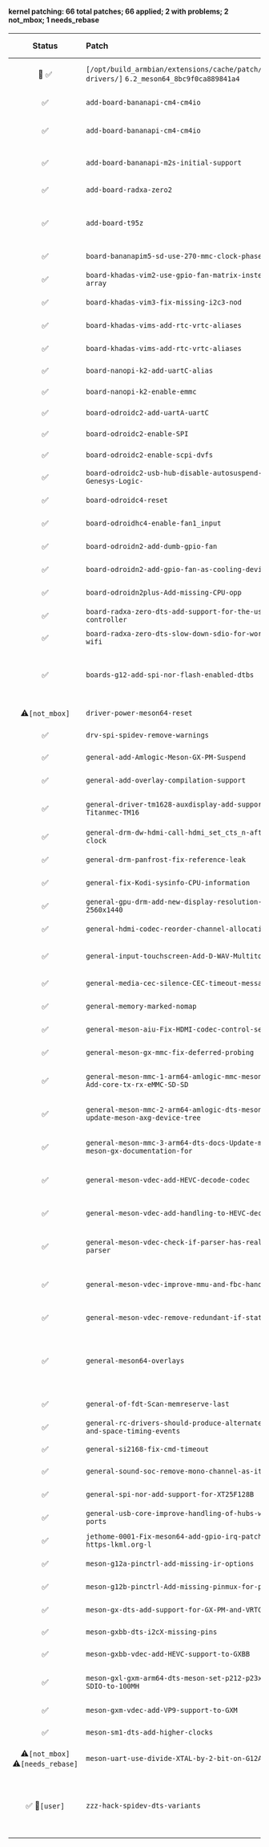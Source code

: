 #### kernel patching: 66 total patches; 66 applied; 2 with problems; 2 not_mbox; 1 needs_rebase

| Status | Patch  | Diffstat Summary | Files patched | Author / Subject |
| :---:    | :---   | :---   | :---   | :---  |
|  🤖  ✅  | `[/opt/build_armbian/extensions/cache/patch/kernel-drivers/]` `6.2_meson64_8bc9f0ca889841a4` | `(+0/-0)[]` | c820edcf3d1e7a743ac72526f989a8739995367e `?` | `Armbian Autopatcher` _[AUTOGEN] /opt/build_armbian/extensions/cache/patch/kernel-drivers/6.2_meson64_8bc9f0ca889841a4_ |
| ✅  | `add-board-bananapi-cm4-cm4io` | `(+8/-0)[1M]` | fe6628e80a4767fd75338a710cd8b8edac953175 `amlogic.yaml` | `Neil Armstrong` _dt-bindings: arm: amlogic: Document the boards with the BPI-CM4 connected_ |
| ✅  | `add-board-bananapi-cm4-cm4io` | `(+561/-0)[1M, 2A]` | a478806529ad66eb07d166577f4f4cf9a6836f9c `meson-g12b-bananapi-cm4.dtsi`, `meson-g12b-bananapi-cm4-cm4io.dts`, `Makefile` | `Neil Armstrong` _arm64: dts: amlogic: Add initial support for BPI-CM4 module with BPI-CM4IO baseboard_ |
| ✅  | `add-board-bananapi-m2s-initial-support` | `(+595/-0)[2M, 1A]` | 876d4c13a71955299861d8ede7027f871a2b5dc2 `meson-g12b-a311d-bananapi-m2s.dts`, `amlogic.yaml`, `Makefile` | `Jean Rhum` _Initial support for Bananapi M2S_ |
| ✅  | `add-board-radxa-zero2` | `(+578/-0)[2M, 1A]` | f2e6b1d5f69197c82e42f0220f9fa36ecf3bfebc `meson-g12b-radxa-zero2.dts`, `amlogic.yaml`, `Makefile` | `Christian Hewitt` _dt-bindings: arm: amlogic: add support for Radxa Zero2_ |
| ✅  | `add-board-t95z` | `(+248/-0)[6M, 2A]` | d9276bbc2d33eb35306159e2bb21186b0db13abf `meson-gxm-t95z-plus.dts`, `rc-sunvell-t95z-plus.c`, `vendor-prefixes.yaml`, `amlogic.yaml`, `rc.yaml`, `Makefile`, `rc-map.h` | `Christian Hewitt` _WIP: arm64: dts: meson: add support for Sunvell T95Z Plus + VFD_ |
| ✅  | `board-bananapim5-sd-use-270-mmc-clock-phase-via-dt` | `(+5/-0)[1M]` | 8a2f20c238cd0ab4bf434cca71ff151850994495 `meson-sm1-bananapi-m5.dts` | `Ricardo Pardini` _BananaPi M5: 270 clock phase, via amlogic,mmc-phase_ |
| ✅  | `board-khadas-vim2-use-gpio-fan-matrix-instead-of-array` | `(+5/-4)[1M]` | 54b844ce9ce436af22b2b7f75f0e0cf74dc300c0 `meson-gxm-khadas-vim2.dts` | `David Heidelberg` _arm64: dts: meson: make dts use gpio-fan matrix instead of array_ |
| ✅  | `board-khadas-vim3-fix-missing-i2c3-nod` | `(+7/-0)[1M]` | 41ba1fd5bf4b66f7d656df431929aa9e0c5ef14c `meson-khadas-vim3.dtsi` | `Christian Hewitt` _WIP: arm64: dts: meson: khadas-vim3: fix missing i2c3 node_ |
| ✅  | `board-khadas-vims-add-rtc-vrtc-aliases` | `(+2/-0)[1M]` | 99cab666bf3f62acf1de894ef7f825f1fe5207dc `meson-gxl-s905x-khadas-vim.dts` | `Christian Hewitt` _HACK: arm64: dts: meson: add rtc/vrtc aliases to Khadas VIM_ |
| ✅  | `board-khadas-vims-add-rtc-vrtc-aliases` | `(+2/-0)[1M]` | 02c7d3492cff7987ceb19f3dde8fe5f00495aa7d `meson-gxm-khadas-vim2.dts` | `Christian Hewitt` _HACK: arm64: dts: meson: add rtc/vrtc aliases to Khadas VIM2_ |
| ✅  | `board-nanopi-k2-add-uartC-alias` | `(+1/-0)[1M]` | 52c3951fc8f4eb5f8158ab68d97f4b4e13419b4b `meson-gxbb-nanopi-k2.dts` | `Martin Ayotte` _add uartC alias for nanopi-k2_ |
| ✅  | `board-nanopi-k2-enable-emmc` | `(+1/-3)[1M]` | 8064dee0b8eafc967cf37899a62781029e36f232 `meson-gxbb-nanopi-k2.dts` | `Igor Pecovnik` _nanopik2 - enable eMMC_ |
| ✅  | `board-odroidc2-add-uartA-uartC` | `(+14/-0)[1M]` | dcadca07de6d6b8aa765ce0c5cae29ce4c5cc0f3 `meson-gxbb-odroidc2.dts` | `Martin Ayotte` _add uartA and uartC for Odroid-C2_ |
| ✅  | `board-odroidc2-enable-SPI` | `(+26/-0)[1M]` | 9fbd62879fd9e533c36543df8af355447107464b `meson-gxbb-odroidc2.dts` | `Thomas McKahan` _Odroid C2 enable SPI_ |
| ✅  | `board-odroidc2-enable-scpi-dvfs` | `(+2/-1)[1M]` | c2641798840724cc657c444e39d0f3bc4383cd78 `meson-gxbb-odroidc2.dts` | `zador-blood-stained` _Enable odroidc2-dev DVFS_ |
| ✅  | `board-odroidc2-usb-hub-disable-autosuspend-for-Genesys-Logic-` | `(+1/-1)[1M]` | a080f9678cfef422fb29ec7d262aaf666eb189c9 `hub.c` | `Christian Hewitt` _LOCAL: usb: hub: disable autosuspend for Genesys Logic Hubs_ |
| ✅  | `board-odroidc4-reset` | `(+10/-0)[1M]` | 974d9e37bc961cbdb4ae623e9aebbc8c09b16c54 `meson-sm1-odroid-c4.dts` | `Ash Hughes` _adapted meson64-reboot driver, fix reboot on odroid C4 when using_ |
| ✅  | `board-odroidhc4-enable-fan1_input` | `(+4/-0)[1M]` | 3d3dcbb2cbc4727ca87d472c41e17a0c5ea946ef `meson-sm1-odroid-hc4.dts` | `Ricardo Pardini` _ODROID-HC4: add DT attributes to enable fan1_input_ |
| ✅  | `board-odroidn2-add-dumb-gpio-fan` | `(+9/-0)[1M]` | e3fe1ebf8929135c3eaa46d8aecfed5f643d84de `meson-g12b-odroid-n2.dtsi` | `Stefan Agner` _arm64: dts: meson: g12b: add GPIO fan support_ |
| ✅  | `board-odroidn2-add-gpio-fan-as-cooling-device` | `(+38/-0)[1M]` | 34356b82f12d3de2fa875c94d9e8c0fea681e128 `meson-g12b-odroid-n2.dtsi` | `Stefan Agner` _arm64: dts: meson: g12b: odroid-n2: add fan as cooling device_ |
| ✅  | `board-odroidn2plus-Add-missing-CPU-opp` | `(+16/-0)[1M]` | 205df28179df0ffd81a5ae016a213d11ca94bd0f `meson-g12b-a311d.dtsi` | `Igor Pecovnik` _Add missing CPU opp values for clocking g12b / N2+ higher_ |
| ✅  | `board-radxa-zero-dts-add-support-for-the-usb-c-controller` | `(+48/-0)[1M]` | f6f5337f4758a040e53890619b8d737720e91bc7 `meson-g12a-radxa-zero.dts` | `Christian Hewitt` _arm64: dts: meson: radxa-zero: add support for the usb type-c controller_ |
| ✅  | `board-radxa-zero-dts-slow-down-sdio-for-working-wifi` | `(+1/-1)[1M]` | aae450794cebe03157042590cc4ed7cc3c0cc89d `meson-g12a-radxa-zero.dts` | `Yuntian Zhang` _VENDOR: Radxa Zero Wi-Fi fix_ |
| ✅  | `boards-g12-add-spi-nor-flash-enabled-dtbs` | `(+61/-0)[1M, 5A]` | 0511d12bb8894c5ccfbc79955732a35010e8189c `meson-g12-enable-spinor.dtsi`, `meson-g12b-a311d-khadas-vim3-spinor.dts`, `meson-g12b-odroid-n2-plus-spinor.dts`, `meson-g12b-odroid-n2-spinor.dts`, `meson-sm1-khadas-vim3l-spinor.dts`, `Makefile` | `Ricardo Pardini` _G12: SPI-NOR flash enable via extra DTBs (ODROID N2(+), Khadas VIM3/VIM3L)_ |
| ⚠️`[not_mbox]`  | `driver-power-meson64-reset` | `(+194/-0)[2M, 1A]` | 7e75f1164b9ab95c7008c99616c7bbff9e6e145f `meson64-reboot.c`, `Kconfig`, `Makefile` | `Igor Pecovnik` _[ARCHEOLOGY] Add Odroid HC4 to mainline kernel (#2319)_ |
| ✅  | `drv-spi-spidev-remove-warnings` | `(+2/-0)[1M]` | 0e600cb39d170b6cf4c9968fd0e5037b36b11b63 `spidev.c` | `The-going` _drv:spi:spidev remove warnings_ |
| ✅  | `general-add-Amlogic-Meson-GX-PM-Suspend` | `(+93/-0)[2M, 1A]` | f5b4f1152eddf0cee6fcdeaf296699ab55e1aa0c `meson_gx_pm.c`, `Kconfig`, `Makefile` | `Neil Armstrong` _HACK: arm64: meson: add Amlogic Meson GX PM Suspend_ |
| ✅  | `general-add-overlay-compilation-support` | `(+35/-1)[3M]` | 4048bc52d47dd6171750b5cdc2389a8f98d823e0 `Makefile.lib`, `Makefile.dtbinst`, `.gitignore` | `Martin Ayotte` _add overlay-compilation-support to meson64-dev_ |
| ✅  | `general-driver-tm1628-auxdisplay-add-support-for-Titanmec-TM16` | `(+484/-0)[3M, 3A]` | 2e71c6162dc50bbe1e813b678099f17f820de4bc `tm1628.c`, `titanmec,tm1628.yaml`, `Kconfig`, `sysfs-devices-auxdisplay-tm1628`, `MAINTAINERS`, `Makefile` | `Heiner Kallweit` _FROMLIST(v5): auxdisplay: add support for Titanmec TM1628 7 segment display controller + etc_ |
| ✅  | `general-drm-dw-hdmi-call-hdmi_set_cts_n-after-clock` | `(+5/-0)[1M]` | 9d15670dff510f7fdbb7aa5e227fe164f0450839 `dw-hdmi.c` | `Jonas Karlman` _TEMP: drm: dw-hdmi: call hdmi_set_cts_n after clock is enabled_ |
| ✅  | `general-drm-panfrost-fix-reference-leak` | `(+1/-1)[1M]` | 3a50674a93fa13f347b8d81be6a22a30fe6bf4a9 `panfrost_job.c` | `Qinglang Miao` _drm/panfrost: fix reference leak in panfrost_job_hw_submit_ |
| ✅  | `general-fix-Kodi-sysinfo-CPU-information` | `(+1/-2)[1M]` | 73b1a526bae0991c93233aaba7b622243b55999f `cpuinfo.c` | `Christian Hewitt` _HACK: arm64: fix Kodi sysinfo CPU information_ |
| ✅  | `general-gpu-drm-add-new-display-resolution-2560x1440` | `(+21/-2)[2M]` | ac0200b73e2e5d72d0eecdb98f28e4cb70251bcf `meson_vclk.c`, `meson_venc.c` | `Dongjin Kim` _ODROID-COMMON: gpu/drm: add new display resolution 2560x1440_ |
| ✅  | `general-hdmi-codec-reorder-channel-allocation-list` | `(+77/-63)[1M]` | 38061057c5a0d2440bc1ee0a9462670a8640f7bb `hdmi-codec.c` | `Jonas Karlman` _WIP: ASoC: hdmi-codec: reorder channel allocation list_ |
| ✅  | `general-input-touchscreen-Add-D-WAV-Multitouch` | `(+574/-0)[4M, 1A]` | 4aeb7e9c06e2d94d1fe642a8165cff5c259c0684 `dwav-usb-mt.c`, `Kconfig`, `hid-ids.h`, `hid-quirks.c`, `Makefile` | `Hyeonki Hong` _ODROID-COMMON: input/touchscreen: Add D-WAV Multitouch driver._ |
| ✅  | `general-media-cec-silence-CEC-timeout-message-HACK` | `(+3/-3)[1M]` | 261d3799776d0709fbfcc504d0427f236a787944 `cec-adap.c` | `Christian Hewitt` _HACK: media: cec: silence CEC timeout message_ |
| ✅  | `general-memory-marked-nomap` | `(+0/-9)[1M]` | 3e8f4ab4d8c80a310e4258695d3d938658289b60 `fdt.c` | `Stefan Agner` _HACK: of: partial revert of fdt.c changes_ |
| ✅  | `general-meson-aiu-Fix-HDMI-codec-control-selection` | `(+80/-34)[2M]` | 29caf04b7b158f386f7d250decba72787fe67649 `aiu-codec-ctrl.c`, `aiu-encoder-i2s.c` | `Martin Blumenstingl` _ASoC: meson: aiu: Fix HDMI codec control selection_ |
| ✅  | `general-meson-gx-mmc-fix-deferred-probing` | `(+2/-2)[1M]` | 55204b61ca62ac6cb88d8ef0b343b456cd2b00a1 `meson-gx-mmc.c` | `Sergey Shtylyov` _mmc: meson-gx: fix deferred probing_ |
| ✅  | `general-meson-mmc-1-arm64-amlogic-mmc-meson-gx-Add-core-tx-rx-eMMC-SD-SD` | `(+48/-6)[1M, 1A]` | ae93a096e54325754363b521810439cb966828c8 `meson-gx-mmc.h`, `meson-gx-mmc.c` | `Vyacheslav Bocharov` _arm64: amlogic: mmc: meson-gx: Add core, tx, rx eMMC/SD/SDIO phase clock settings from devicetree data_ |
| ✅  | `general-meson-mmc-2-arm64-amlogic-dts-meson-update-meson-axg-device-tree` | `(+3/-0)[1M]` | 09d3351b23d3a2febdba676e769067d2674ee06b `meson-axg.dtsi` | `Vyacheslav Bocharov` _arm64: amlogic: dts: meson: update meson-axg device-tree for new core, tx, rx phase clock settings._ |
| ✅  | `general-meson-mmc-3-arm64-dts-docs-Update-mmc-meson-gx-documentation-for` | `(+7/-0)[1M]` | 99d048dc175ea4e07bb4d9468785ab4a3e7f5cea `amlogic,meson-gx.txt` | `Vyacheslav Bocharov` _arm64: dts: docs: Update mmc meson-gx documentation for new config option amlogic,mmc-phase_ |
| ✅  | `general-meson-vdec-add-HEVC-decode-codec` | `(+1505/-2)[4M, 2A]` | 68c3cd3e5b2060aeceab3f666b878b2b6cc77dbc `codec_hevc.c`, `vdec_platform.c`, `codec_hevc.h`, `Makefile`, `esparser.c`, `hevc_regs.h` | `benjamin545` _WIP: drivers: meson: vdec: add HEVC decode codec_ |
| ✅  | `general-meson-vdec-add-handling-to-HEVC-decoder-` | `(+34/-18)[1M]` | b57f64aa16d6ffa1c7164605a87626b924661084 `codec_hevc.c` | `benjamin545` _WIP: drivers: meson: vdec: add handling to HEVC decoder to show frames when ready_ |
| ✅  | `general-meson-vdec-check-if-parser-has-really-parser` | `(+10/-4)[1M]` | 5f7486bd074bcfe184fd72c03e0e510bc9e69437 `esparser.c` | `Neil Armstrong` _WIP: drivers: meson: vdec: check if parser has really parser before marking input buffer as error_ |
| ✅  | `general-meson-vdec-improve-mmu-and-fbc-handling-` | `(+163/-101)[8M]` | 127cffacee3f6eb040263ff5eb1c5863d2adaafa `codec_hevc_common.c`, `vdec_helpers.c`, `codec_vp9.c`, `vdec_helpers.h`, `codec_h264.c`, `codec_hevc_common.h`, `esparser.c`, `vdec.h` | `benjamin545` _WIP: drivers: meson: vdec: improve mmu and fbc handling and add 10 bit handling_ |
| ✅  | `general-meson-vdec-remove-redundant-if-statement` | `(+1/-2)[1M]` | 5255b0cb1e5ae55968cc8eeff0e281853f07306a `esparser.c` | `benjamin545` _WIP: drivers: meson: vdec: remove redundant if statement_ |
| ✅  | `general-meson64-overlays` | `(+176/-0)[2M, 10A]` | c684c0a891e92c5d9850473b16b9fbe1df49b105 `meson-w1AB-gpio.dts`, `Makefile`, `README.meson-overlays`, `meson-w1-gpio.dts`, `meson-g12-gxl-cma-pool-896MB.dts`, `meson-i2cA.dts`, `meson-i2cB.dts`, `meson-uartA.dts`, `meson-uartC.dts`, `meson-fixup.scr-cmd`, `Makefile.lib` | `Zhang Ning` _general: meson64 overlays_ |
| ✅  | `general-of-fdt-Scan-memreserve-last` | `(+3/-2)[1M]` | bd069fc50e69118a0e3f003b0c928dfe20da9ef1 `fdt.c` | `Lucas Tanure` _FROMLIST(v4): of: fdt: Scan /memreserve/ last_ |
| ✅  | `general-rc-drivers-should-produce-alternate-pulse-and-space-timing-events` | `(+2/-1)[1M]` | 29dc84d936346ec164fb63b5051f1a10e4d23ad8 `meson-ir.c` | `Igor Pecovnik` _media: rc: drivers should produce alternate pulse and space timing events_ |
| ✅  | `general-si2168-fix-cmd-timeout` | `(+1/-1)[1M]` | 48c1802ad46c0505932da5918bb6c66c975591df `si2168.c` | `Koumes` _si2168: fix cmd timeout_ |
| ✅  | `general-sound-soc-remove-mono-channel-as-it-curren` | `(+2/-2)[1M]` | f5f48363210b011b5cfd3ef3d6797d1ee654525c `axg-frddr.c` | `ckkim` _ODROID-N2: sound/soc: remove mono channel as it currently doesn't work hdmi output._ |
| ✅  | `general-spi-nor-add-support-for-XT25F128B` | `(+20/-0)[3M, 1A]` | 1ef4bb363ab031b6844cec0ba03856fdfa08fc71 `xtx.c`, `Makefile`, `core.c`, `core.h` | `Andreas Rammhold` _spi-nor: add support for XT25F128B & XT25Q64_ |
| ✅  | `general-usb-core-improve-handling-of-hubs-with-no-ports` | `(+2/-3)[1M]` | 8cd05869b154bbd6df0928b085870913299c47f3 `hub.c` | `Heiner Kallweit` _usb: core: improve handling of hubs with no ports_ |
| ✅  | `jethome-0001-Fix-meson64-add-gpio-irq-patch-from-https-lkml.org-l` | `(+42/-0)[2M]` | be5349fd487a8f0ac2b65f8ff613c5b1c824c64a `pinctrl-meson.c`, `pinctrl-meson.h` | `usera` _Fix:meson64: add gpio irq (patch from https://lkml.org/lkml/2020/11/27/8)_ |
| ✅  | `meson-g12a-pinctrl-add-missing-ir-options` | `(+25/-0)[2M]` | d5ea5ee391a36d25da3f9db6724ee22b9a28d6b8 `meson-g12-common.dtsi`, `pinctrl-meson-g12a.c` | `Yuntian Zhang` _pinctrl: meson-g12a: add missing ir options_ |
| ✅  | `meson-g12b-pinctrl-Add-missing-pinmux-for-pwm` | `(+45/-3)[2M]` | 92eb3b30b8ff7b186e6339b2ba95a9a3679506bb `meson-g12b.dtsi`, `pinctrl-meson-g12a.c` | `Yuntian Zhang` _pinctrl: meson: Add several missing pinmux for pwm functions_ |
| ✅  | `meson-gx-dts-add-support-for-GX-PM-and-VRTC` | `(+9/-0)[1M]` | 42a53a4e24ac749f7486d7ea5718454982815041 `meson-gx.dtsi` | `Neil Armstrong` _HACK: arm64: dts: meson: add support for GX PM and Virtual RTC_ |
| ✅  | `meson-gxbb-dts-i2cX-missing-pins` | `(+4/-0)[1M]` | 8dd6812119893807871d0436ea8cb8ab919b31ac `meson-gxbb.dtsi` | `Martin Ayotte` _fix i2cA and i2cB miossing pins_ |
| ✅  | `meson-gxbb-vdec-add-HEVC-support-to-GXBB` | `(+12/-0)[1M]` | 17d4e073a8f919af6e7df91ffa59e0e34fe89f84 `vdec_platform.c` | `Christian Hewitt` _WIP: drivers: meson: vdec: add HEVC support to GXBB_ |
| ✅  | `meson-gxl-gxm-arm64-dts-meson-set-p212-p23x-q20x-SDIO-to-100MH` | `(+10/-2)[2M]` | cc017cd63c9d5943806ab0feaff7137caebc10d5 `meson-gx-p23x-q20x.dtsi`, `meson-gxl-s905x-p212.dtsi` | `Christian Hewitt` _WIP: arm64: dts: meson: set p212/p23x/q20x SDIO to 100MHz + add UHS SDIO capabilities_ |
| ✅  | `meson-gxm-vdec-add-VP9-support-to-GXM` | `(+13/-1)[1M]` | 5222aa3adaca02cb55d987a2a9d7db347143b940 `vdec_platform.c` | `Christian Hewitt` _drivers: meson: vdec: add VP9 support to GXM_ |
| ✅  | `meson-sm1-dts-add-higher-clocks` | `(+10/-0)[1M]` | 231c630ebb0774be1eb81e67e4f2580e01119075 `meson-sm1.dtsi` | `Igor Pecovnik` _Add higher clocks for SM1 family_ |
| ⚠️`[not_mbox]`  ⚠️`[needs_rebase]`  | `meson-uart-use-divide-XTAL-by-2-bit-on-G12A` | `(+25/-7)[3M]` | f215483ac34ebde3ee69447ec734bbe545211908 `meson-g12-common.dtsi`, `amlogic,meson-uart.yaml`, `meson_uart.c` | `Patrick Yavitz` _[ARCHEOLOGY] `Improve Meson64 Support`_ |
| ✅   🫠`[user]`  | `zzz-hack-spidev-dts-variants` | `(+167/-0)[1M, 6A]` | 75220e071ccfb92a1aedeaceb3317c12fedff534 `meson-g12a-radxa-zero-spidev.dts`, `meson-g12b-a311d-khadas-vim3-spidev.dts`, `meson-g12b-radxa-zero2-spidev.dts`, `meson-sm1-khadas-vim3l-spidev.dts`, `meson-sm1-odroid-c4-spidev.dts`, `meson-g12b-odroid-n2-plus-spidev.dts`, `Makefile` | `Ricardo Pardini` _meson64's with SPIDEV and I2C EE M3 the hard way (c4,vim3,vim3l,zero,n2-plus,zero2)_ |



